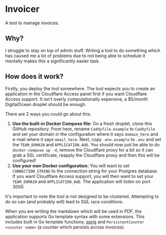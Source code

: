 # Invoicer
A tool to manage invoices.

## Why?
I struggle to stay on top of admin stuff. Writing a tool to do something which has caused me a lot of problems due to not being able to schedule it mentally makes this a significantly easier task.

## How does it work?
Firstly, you deploy the tool somewhere. The tool expects you to create an application in the Cloudflare Access panel first if you want Cloudflare Access support. It isn't overly computationally expensive, a $5/month DigitalOcean droplet should be enough.

There are 2 ways you could go about this:
1. **Use the built-in Docker Compose file:** On a fresh droplet, clone this GitHub repository. From here, rename `Caddyfile.example` to `Caddyfile` and set your domain in the configuration where it says `domain_here` and e-mail where it says `email_here`. Next, copy `.env.example` to `.env` and set the `TEAM_DOMAIN` and `APPLICATION_AUD`. You should now just be able to do `docker-compose up -d`, remove the Cloudflare proxy for a bit so it can grab a SSL certificate, reapply the Cloudflare proxy and then this will be configured!
2. **Use your own Docker configuration:** You will want to set `CONNECTION_STRING` to the connection string for your Postgres database. If you want Cloudflare Access support, you will then want to set your `TEAM_DOMAIN` and `APPLICATION_AUD`. The application will listen on port 3000.

It's important to note the tool is not designed to be clustered. Attempting to do so can (and probably will) lead to SQL race conditions.

When you are writing the markdown which will be used in PDF, the application supports Go template syntax with some extensions. This includes built in Go template functions, [sprig](https://github.com/Masterminds/sprig) and `PersistentCounter <counter name>` (a counter which persists across invoices).
